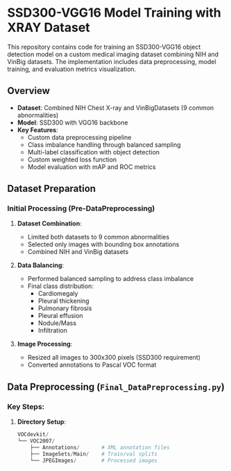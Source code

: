 # SSD300-VGG16 Model Training with XRAY Dataset

This repository contains code for training an SSD300-VGG16 object detection model on a custom medical imaging dataset combining NIH and VinBig datasets. The implementation includes data preprocessing, model training, and evaluation metrics visualization.

## Overview
- **Dataset**: Combined NIH Chest X-ray and VinBigDatasets (9 common abnormalities)
- **Model**: SSD300 with VGG16 backbone
- **Key Features**:
  - Custom data preprocessing pipeline
  - Class imbalance handling through balanced sampling
  - Multi-label classification with object detection
  - Custom weighted loss function
  - Model evaluation with mAP and ROC metrics

## Dataset Preparation
### Initial Processing (Pre-DataPreprocessing)
1. **Dataset Combination**:
   - Limited both datasets to 9 common abnormalities
   - Selected only images with bounding box annotations
   - Combined NIH and VinBig datasets

2. **Data Balancing**:
   - Performed balanced sampling to address class imbalance
   - Final class distribution:
     - Cardiomegaly
     - Pleural thickening
     - Pulmonary fibrosis
     - Pleural effusion
     - Nodule/Mass
     - Infiltration

3. **Image Processing**:
   - Resized all images to 300x300 pixels (SSD300 requirement)
   - Converted annotations to Pascal VOC format

## Data Preprocessing (`Final_DataPreprocessing.py`)
### Key Steps:
1. **Directory Setup**:
   ```python
   VOCdevkit/
   └── VOC2007/
       ├── Annotations/       # XML annotation files
       ├── ImageSets/Main/    # Train/val splits
       └── JPEGImages/        # Processed images
